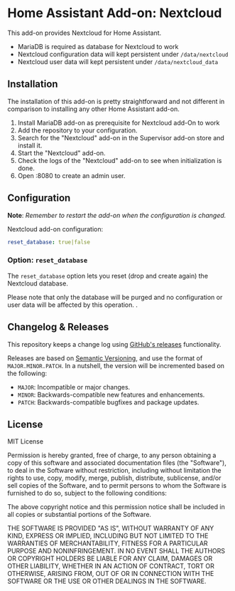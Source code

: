 # Home Assistant Add-on: Nextcloud

This add-on provides Nextcloud for Home Assistant. 

- MariaDB is required as database for Nextcloud to work
- Nextcloud configuration data will kept persistent under `/data/nextcloud`
- Nextcloud user data will kept persistent under `/data/nextcloud_data`

## Installation

The installation of this add-on is pretty straightforward and not different in
comparison to installing any other Home Assistant add-on.

1. Install MariaDB add-on as prerequisite for Nextcloud add-On to work
1. Add the repository to your configuration.
1. Search for the "Nextcloud" add-on in the Supervisor add-on store and install it.
1. Start the "Nextcloud" add-on.
1. Check the logs of the "Nextcloud" add-on to see when initialization is done.
1. Open <ip>:8080 to create an admin user.

## Configuration

**Note**: _Remember to restart the add-on when the configuration is changed._

Nextcloud add-on configuration:

```yaml
reset_database: true|false
```

### Option: `reset_database`

The `reset_database` option lets you reset (drop and create again) the Nextcloud database.

Please note that only the database will be purged and no configuration or user data will be affected
by this operation. .

## Changelog & Releases

This repository keeps a change log using [GitHub's releases][releases]
functionality.

Releases are based on [Semantic Versioning][semver], and use the format
of `MAJOR.MINOR.PATCH`. In a nutshell, the version will be incremented
based on the following:

- `MAJOR`: Incompatible or major changes.
- `MINOR`: Backwards-compatible new features and enhancements.
- `PATCH`: Backwards-compatible bugfixes and package updates.

## License

MIT License

Permission is hereby granted, free of charge, to any person obtaining a copy
of this software and associated documentation files (the "Software"), to deal
in the Software without restriction, including without limitation the rights
to use, copy, modify, merge, publish, distribute, sublicense, and/or sell
copies of the Software, and to permit persons to whom the Software is
furnished to do so, subject to the following conditions:

The above copyright notice and this permission notice shall be included in all
copies or substantial portions of the Software.

THE SOFTWARE IS PROVIDED "AS IS", WITHOUT WARRANTY OF ANY KIND, EXPRESS OR
IMPLIED, INCLUDING BUT NOT LIMITED TO THE WARRANTIES OF MERCHANTABILITY,
FITNESS FOR A PARTICULAR PURPOSE AND NONINFRINGEMENT. IN NO EVENT SHALL THE
AUTHORS OR COPYRIGHT HOLDERS BE LIABLE FOR ANY CLAIM, DAMAGES OR OTHER
LIABILITY, WHETHER IN AN ACTION OF CONTRACT, TORT OR OTHERWISE, ARISING FROM,
OUT OF OR IN CONNECTION WITH THE SOFTWARE OR THE USE OR OTHER DEALINGS IN THE
SOFTWARE.

[releases]: https://github.com/elcajon/addon-nextcloud/releases
[semver]: http://semver.org/spec/v2.0.0.html